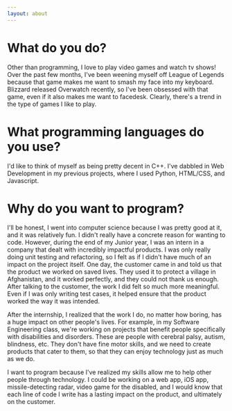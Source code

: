 ```yaml
---
layout: about
---
```


# What do you do?
Other than programming, I love to play video games and watch tv shows!
Over the past few months, I've been weening myself off League of Legends because that game makes me
want to smash my face into my keyboard. Blizzard released Overwatch recently, so I've been obsessed
with that game, even if it also makes me want to facedesk. Clearly, there's a trend in the type of
games I like to play.

# What programming languages do you use?
I'd like to think of myself as being pretty decent in C++. I've dabbled in Web Development in my previous projects, where I used Python, HTML/CSS, and Javascript. 

# Why do you want to program?
I'll be honest, I went into computer science because I was pretty good at it, and it was relatively fun. I
didn't really have a concrete reason for wanting to code. However, during the end of my Junior year, I was an intern
in a company that dealt with incredibly impactful products. I was only really doing unit testing and refactoring,
so I felt as if I didn't have much of an impact on the project itself. One day, the customer came in and
told us that the product we worked on saved lives. They used it to protect a village in Afghanistan,
and it worked perfectly, and they could not thank us enough. After talking to the customer, the work
I did felt so much more meaningful. Even if I was only writing test cases, it helped ensure that the product worked the
way it was intended. 

After the internship, I realized that the work I do, no matter how boring, has a huge impact on 
other people's lives. For example, in my Software Engineering class, we're working on projects that
benefit people specifically with disabilities and disorders. These are people with cerebral palsy, autism, blindness, etc.
They don't have fine motor skills, and we need to create products that cater to them, so that they can enjoy technology just as much as we do. 

I want to program because I've realized my skills allow me to help other people through technology. I could be working on
a web app, iOS app, missile-detecting radar, video game for the disabled, and I would know that each line of code I write
has a lasting impact on the product, and ultimately on the customer.


